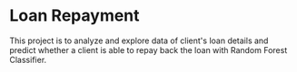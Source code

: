 # Loan Repayment 

This project is to analyze and explore data of client's loan details and predict whether a client is able to repay back the loan with Random Forest Classifier. 